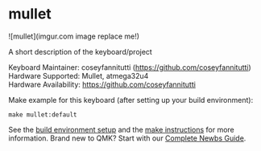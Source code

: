 # mullet

![mullet](imgur.com image replace me!)

A short description of the keyboard/project

Keyboard Maintainer: coseyfannitutti (https://github.com/coseyfannitutti)  
Hardware Supported: Mullet, atmega32u4  
Hardware Availability: https://github.com/coseyfannitutti

Make example for this keyboard (after setting up your build environment):

    make mullet:default

See the [build environment setup](https://docs.qmk.fm/#/getting_started_build_tools) and the [make instructions](https://docs.qmk.fm/#/getting_started_make_guide) for more information. Brand new to QMK? Start with our [Complete Newbs Guide](https://docs.qmk.fm/#/newbs).
